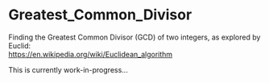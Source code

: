 # Greatest_Common_Divisor
Finding the Greatest Common Divisor (GCD) of two integers, as explored by Euclid:  
https://en.wikipedia.org/wiki/Euclidean_algorithm  

This is currently work-in-progress...  
